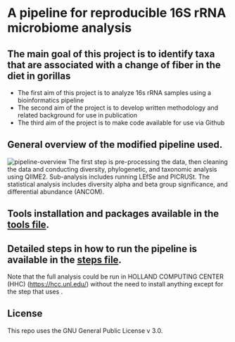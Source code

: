 # A pipeline for reproducible 16S rRNA microbiome analysis

## The main goal of this project is to identify taxa that are associated with a change of fiber in the diet in gorillas
- The first aim of this project is to analyze 16s rRNA samples using a bioinformatics pipeline
- The second aim of the project is to develop written methodology and related background for use in publication 
- The third aim of the project is to make code available for use via Github


## General overview of the modified pipeline used.
![pipeline-overview](https://github.com/zalsafwani/thesis/blob/621d1302af242417919a21142b0ac8aa846ecc04/Microbiome%20Analysis%20Pipeline.png)
The first step is pre-processing the data, then cleaning the data and conducting diversity, phylogenetic, and taxonomic analysis using QIIME2. Sub-analysis includes running  LEfSe and PICRUSt. The statistical analysis includes diversity alpha and beta group significance, and differential abundance (ANCOM). 

## Tools installation and packages available in the [tools file](https://github.com/clayton-lab/BugSeq-er/blob/main/Tools.md).



## Detailed steps in how to run the pipeline is available in the [steps file](https://github.com/ereisher/Capstone/blob/main/steps.md).
Note that the full analysis could be run in HOLLAND COMPUTING CENTER (HHC) (https://hcc.unl.edu/) without the need to install anything except for the step that uses .

## License
This repo uses the GNU General Public License v 3.0.
